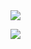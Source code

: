 <img src="https://komarev.com/ghpvc/?username=nolimxt&color=202020"/>

![](https://i.pinimg.com/originals/9e/e6/41/9ee641ce331ab4fb6a1b73f52b5f467b.gif)
